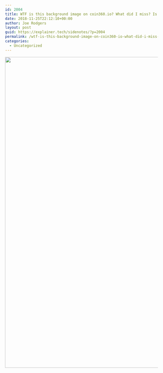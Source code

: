 ```yaml
---
id: 2004
title: WTF is this background image on coin360.io? What did I miss? Is this just a sad meme for the state of the market?
date: 2018-11-25T22:12:10+00:00
author: Joe Rodgers
layout: post
guid: https://explainer.tech/sidenotes/?p=2004
permalink: /wtf-is-this-background-image-on-coin360-io-what-did-i-miss-is-this-just-a-sad-meme-for-the-state-of-the-market/
categories:
  - Uncategorized
---
```

<a href="https://i0.wp.com/explainer.tech/sidenotes/wp-content/uploads/2018/11/Capture.png?ssl=1" rel="attachment wp-att-2005"><img src="https://i0.wp.com/explainer.tech/sidenotes/wp-content/uploads/2018/11/Capture.png?resize=1024%2C1024&#038;ssl=1" alt="" title="capture-png" width="1024" height="1024" class="alignnone size-full wp-image-2005" srcset="https://i0.wp.com/explainer.tech/sidenotes/wp-content/uploads/2018/11/Capture.png?resize=150%2C150&ssl=1 150w, https://i0.wp.com/explainer.tech/sidenotes/wp-content/uploads/2018/11/Capture.png?zoom=2&resize=1024%2C1024&ssl=1 2048w, https://i0.wp.com/explainer.tech/sidenotes/wp-content/uploads/2018/11/Capture.png?zoom=3&resize=1024%2C1024&ssl=1 3072w" sizes="(max-width: 1024px) 100vw, 1024px" data-recalc-dims="1" /></a>